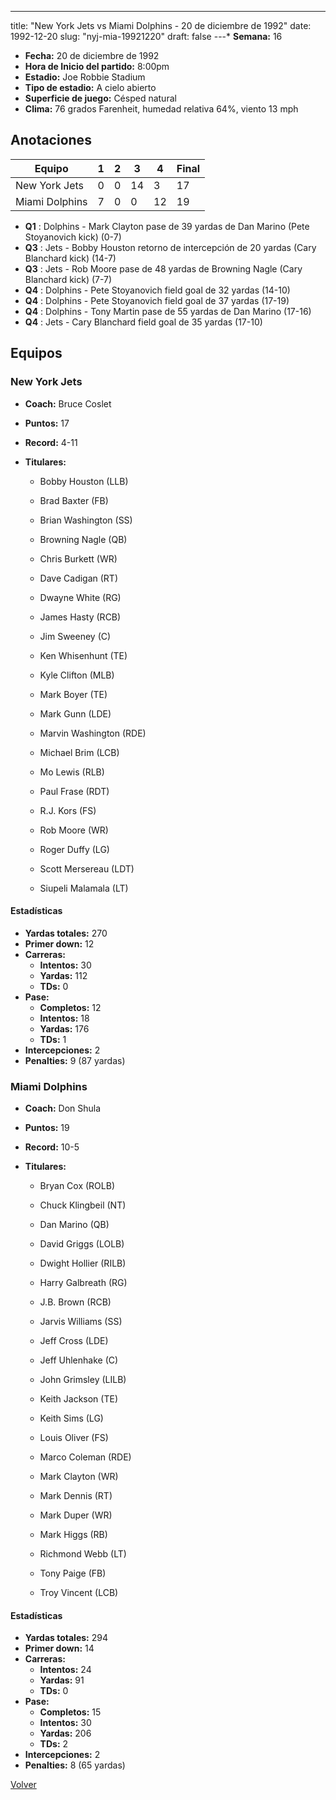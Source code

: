 ---
title: "New York Jets vs Miami Dolphins - 20 de diciembre de 1992"
date: 1992-12-20
slug: "nyj-mia-19921220"
draft: false
---* **Semana:** 16
* **Fecha:** 20 de diciembre de 1992
* **Hora de Inicio del partido:** 8:00pm
* **Estadio:** Joe Robbie Stadium
* **Tipo de estadio:** A cielo abierto
* **Superficie de juego:** Césped natural
* **Clima:** 76 grados Farenheit, humedad relativa 64%, viento 13 mph




## Anotaciones
| Equipo | 1 | 2 | 3 | 4 | Final |
|--------|---|---|---|---|-------|
| New York Jets  | 0 | 0 | 14 | 3  | 17 |
| Miami Dolphins  | 7 | 0 | 0 | 12  | 19 |
* **Q1** : Dolphins - Mark Clayton pase de 39 yardas de Dan Marino (Pete Stoyanovich kick) (0-7)
* **Q3** : Jets - Bobby Houston retorno de intercepción de 20 yardas (Cary Blanchard kick) (14-7)
* **Q3** : Jets - Rob Moore pase de 48 yardas de Browning Nagle (Cary Blanchard kick) (7-7)
* **Q4** : Dolphins - Pete Stoyanovich field goal de 32 yardas (14-10)
* **Q4** : Dolphins - Pete Stoyanovich field goal de 37 yardas (17-19)
* **Q4** : Dolphins - Tony Martin pase de 55 yardas de Dan Marino (17-16)
* **Q4** : Jets - Cary Blanchard field goal de 35 yardas (17-10)


## Equipos


### New York Jets
* **Coach:** Bruce Coslet
* **Puntos:** 17
* **Record:** 4-11
* **Titulares:** 

  * Bobby Houston (LLB) 

  * Brad Baxter (FB) 

  * Brian Washington (SS) 

  * Browning Nagle (QB) 

  * Chris Burkett (WR) 

  * Dave Cadigan (RT) 

  * Dwayne White (RG) 

  * James Hasty (RCB) 

  * Jim Sweeney (C) 

  * Ken Whisenhunt (TE) 

  * Kyle Clifton (MLB) 

  * Mark Boyer (TE) 

  * Mark Gunn (LDE) 

  * Marvin Washington (RDE) 

  * Michael Brim (LCB) 

  * Mo Lewis (RLB) 

  * Paul Frase (RDT) 

  * R.J. Kors (FS) 

  * Rob Moore (WR) 

  * Roger Duffy (LG) 

  * Scott Mersereau (LDT) 

  * Siupeli Malamala (LT) 

#### Estadísticas
* **Yardas totales:** 270
* **Primer down:** 12
* **Carreras:**
  * **Intentos:** 30
  * **Yardas:** 112
  * **TDs:** 0
* **Pase:**
  * **Completos:** 12
  * **Intentos:** 18
  * **Yardas:** 176
  * **TDs:** 1
* **Intercepciones:** 2
* **Penalties:** 9 (87 yardas)

### Miami Dolphins
* **Coach:** Don Shula
* **Puntos:** 19
* **Record:** 10-5
* **Titulares:** 

  * Bryan Cox (ROLB) 

  * Chuck Klingbeil (NT) 

  * Dan Marino (QB) 

  * David Griggs (LOLB) 

  * Dwight Hollier (RILB) 

  * Harry Galbreath (RG) 

  * J.B. Brown (RCB) 

  * Jarvis Williams (SS) 

  * Jeff Cross (LDE) 

  * Jeff Uhlenhake (C) 

  * John Grimsley (LILB) 

  * Keith Jackson (TE) 

  * Keith Sims (LG) 

  * Louis Oliver (FS) 

  * Marco Coleman (RDE) 

  * Mark Clayton (WR) 

  * Mark Dennis (RT) 

  * Mark Duper (WR) 

  * Mark Higgs (RB) 

  * Richmond Webb (LT) 

  * Tony Paige (FB) 

  * Troy Vincent (LCB) 

#### Estadísticas
* **Yardas totales:** 294
* **Primer down:** 14
* **Carreras:**
  * **Intentos:** 24
  * **Yardas:** 91
  * **TDs:** 0
* **Pase:**
  * **Completos:** 15
  * **Intentos:** 30
  * **Yardas:** 206
  * **TDs:** 2
* **Intercepciones:** 2
* **Penalties:** 8 (65 yardas)


[Volver](/historia/1992)
